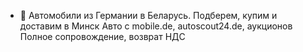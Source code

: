 - 👋 Автомобили из Германии в Беларусь.
 Подберем, купим и доставим в Минск
Авто с mobile.de, autoscout24.de, аукционов
Полное сопровождение, возврат НДС

 


